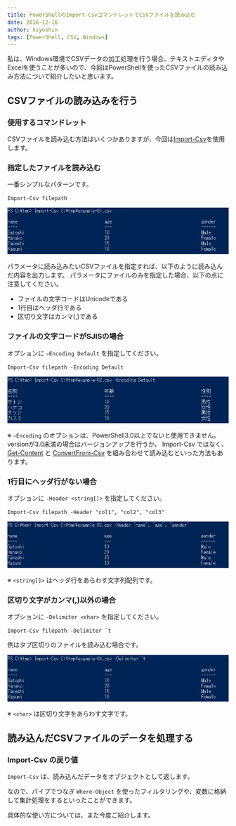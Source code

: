 ```yaml
---
title: PowerShellのImport-CsvコマンドレットでCSVファイルを読み込む
date: 2016-12-16
author: kiyoshin
tags: [PowerShell, CSV, Windows]
---
```


私は、Windows環境でCSVデータの加工処理を行う場合、テキストエディタやExcelを使うことが多いので、今回はPowerShellを使ったCSVファイルの読み込み方法について紹介したいと思います。

## CSVファイルの読み込みを行う

### 使用するコマンドレット

CSVファイルを読み込む方法はいくつかありますが、今回は[Import-Csv](https://technet.microsoft.com/ja-JP/library/dd347665.aspx)を使用します。

### 指定したファイルを読み込む

一番シンプルなパターンです。

```
Import-Csv filepath
```

![](images/powershell-import-csv-commandlet-1.png)

パラメータに読み込みたいCSVファイルを指定すれば、以下のように読み込んだ内容を出力します。
パラメータにファイルのみを指定した場合、以下の点に注意してください。

* ファイルの文字コードはUnicodeである
* 1行目はヘッダ行である
* 区切り文字はカンマ(,)である

### ファイルの文字コードがSJISの場合

オプションに <code>&minus;Encoding Default</code> を指定してください。

```
Import-Csv filepath -Encoding Default
```

![](images/powershell-import-csv-commandlet-2.png)

※ <code>&minus;Encoding</code> のオプションは、PowerShell3.0以上でないと使用できません。versionが3.0未満の場合はバージョンアップを行うか、 Import-Csv ではなく、 [Get-Content](https://msdn.microsoft.com/powershell/reference/5.1/microsoft.powershell.management/Get-Content) と [ConvertFrom-Csv](https://technet.microsoft.com/ja-JP/library/dd315368.aspx) を組み合わせて読み込むといった方法もあります。

### 1行目にヘッダ行がない場合

オプションに `-Header <string[]>` を指定してください。

```
Import-Csv filepath -Header "col1", "col2", "col3"
```

![](images/powershell-import-csv-commandlet-3.png)

※ `<string[]>` はヘッダ行をあらわす文字列配列です。

### 区切り文字がカンマ(,)以外の場合

オプションに `-Delimiter <char>` を指定してください。

```
Import-Csv filepath -Delimiter `t
```

例はタブ区切りのファイルを読み込む場合です。

![](images/powershell-import-csv-commandlet-4.png)

※ `<char>` は区切り文字をあらわす文字です。

## 読み込んだCSVファイルのデータを処理する

### Import-Csv の戻り値

`Import-Csv` は、読み込んだデータをオブジェクトとして返します。

なので、パイプでつなぎ `Where-Object` を使ったフィルタリングや、変数に格納して集計処理をするといったことができます。

具体的な使い方については、また今度ご紹介します。
